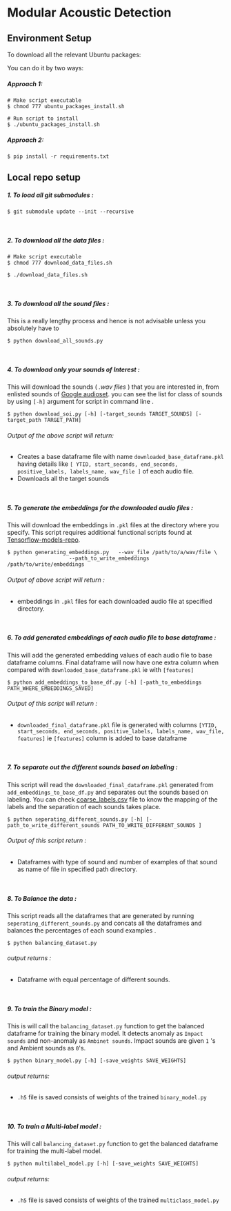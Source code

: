 # Modular Acoustic Detection

## Environment Setup

To download all the relevant Ubuntu packages:

You can do it by two ways:

##### Approach 1:
```shell
# Make script executable
$ chmod 777 ubuntu_packages_install.sh

# Run script to install
$ ./ubuntu_packages_install.sh
```
##### Approach 2:
```shell
$ pip install -r requirements.txt
```

## Local repo setup

##### 1. To load all git submodules :

```shell
$ git submodule update --init --recursive
```
<br>

##### 2. To download all the data files :
```shell
# Make script executable
$ chmod 777 download_data_files.sh

$ ./download_data_files.sh
```
<br>

##### 3. To download all the sound files : 

This is a really lengthy process and hence is not advisable unless you absolutely have to

```shell
$ python download_all_sounds.py
```
<br>

##### 4. To download only your sounds of Interest : 


This will download the sounds ( _.wav files_ ) that you are interested in, from enlisted sounds of  [Google audioset](https://research.google.com/audioset/). you can see the list for class of sounds by using ```[-h]``` argument for script in command line .

```
$ python download_soi.py [-h] [-target_sounds TARGET_SOUNDS] [-target_path TARGET_PATH]

```
###### Output of the above script will return:
- Creates a base dataframe file with name ```downloaded_base_dataframe.pkl``` having details like ```[ YTID, start_seconds, end_seconds, positive_labels, labels_name, wav_file ]``` of each audio file.
- Downloads all the target sounds

<br>

##### 5. To generate the embeddings for the downloaded audio files :

This will download the embeddings in ```.pkl``` files at the directory where you specify. This script requires additional functional scripts found at [Tensorflow-models-repo](https://github.com/tensorflow/models/tree/9b57f41ce21cd7264c52140c9ab31cdfc5169fcd/research/audioset).

```shell
$ python generating_embeddings.py   --wav_file /path/to/a/wav/file \
				    --path_to_write_embeddings /path/to/write/embeddings
```
###### Output of above script will return :
- embeddings in ```.pkl``` files for each downloaded audio file at specified directory. 

<br>

##### 6. To add generated embeddings of each audio file to _base dataframe_ :
This will add the generated embedding values of each audio file to base dataframe columns. Final dataframe will now have one extra column when compared with ```downloaded_base_dataframe.pkl``` ie with ```[features]```
```shell
$ python add_embeddings_to_base_df.py [-h] [-path_to_embeddings PATH_WHERE_EMBEDDINGS_SAVED]
```
###### Output of this script will return :
- ```downloaded_final_dataframe.pkl``` file is generated with columns ```[YTID, start_seconds, end_seconds, positive_labels, labels_name, wav_file, features]``` ie ```[features]``` column is added to base dataframe 

<br>

##### 7. To separate out the different sounds based on labeling :
This script will read the ```downloaded_final_dataframe.pkl``` generated from ```add_embeddings_to_base_df.py``` and separates out the sounds based on labeling. You can check [coarse_labels.csv](https://github.com/wildlytech/modular_acoustic_detection/blob/master/coarse_labels.csv) file to know the mapping of the labels and the separation of each sounds takes place. 

```
$ python seperating_different_sounds.py [-h] [-path_to_write_different_sounds PATH_TO_WRITE_DIFFERENT_SOUNDS ]
```
###### Output of this script return :
- Dataframes with type of sound and number of examples of that sound as name of file in specified path directory.

<br>

##### 8. To Balance the data :
This script reads all the dataframes that are generated by running ```seperating_different_sounds.py``` and concats all the dataframes and balances the percentages of each sound examples .

```
$ python balancing_dataset.py
```
###### output returns :
- Dataframe with equal percentage of different sounds.

<br>

##### 9. To train the Binary model :
This is will call the ```balancing_dataset.py``` function to get the balanced dataframe for training the binary model. It detects anomaly as ```Impact sounds``` and non-anomaly as ```Ambinet sounds```. Impact sounds are given ```1``` 's and Ambient sounds as ```0```'s. 
```
$ python binary_model.py [-h] [-save_weights SAVE_WEIGHTS]
```
###### output returns:
- ```.h5```  file is saved consists of weights of the trained ```binary_model.py```

<br>

##### 10. To train a Multi-label model :
This will call ```balancing_dataset.py``` function to get the balanced dataframe for training the multi-label model. 
```
$ python multilabel_model.py [-h] [-save_weights SAVE_WEIGHTS] 
```

###### output returns:

- ```.h5``` file is saved consists of weights of the trained ```multiclass_model.py```




